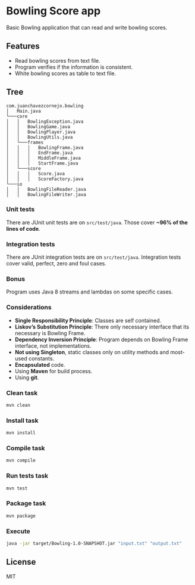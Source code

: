 # Bowling Score app

Basic Bowling application that can read and write bowling scores.

## Features

  - Read bowling scores from text file.
  - Program verifies if the information is consistent.
  - White bowling scores as table to text file.
  
## Tree
```
com.juanchavezcornejo.bowling
│   Main.java
└───core
│   │   BowlingException.java
│   │   BowlingGame.java
│   │   BowlingPlayer.java
│   │   BowlingUtils.java
│   └───frames
│   │   │   BowlingFrame.java
│   │   │   EndFrame.java
│   │   │   MiddleFrame.java
│   │   │   StartFrame.java
│   └───score
│   │   │   Score.java
│   │   │   ScoreFactory.java
└───io
│   │   BowlingFileReader.java
│   │   BowlingFileWriter.java
```

### Unit tests
There are JUnit unit tests are on `src/test/java`. Those cover **~96% of the lines of code**.

### Integration tests

There are JUnit integration tests are on `src/test/java`. Integration tests cover valid, perfect, zero and foul cases.

### Bonus

Program uses Java 8 streams and lambdas on some specific cases.

### Considerations

  - **Single Responsibility Principle**: Classes are self contained.
  - **Liskov’s Substitution Principle**: There only necessary interface that its necessary is Bowling Frame.
  - **Dependency Inversion Principle**: Program depends on Bowling Frame interface, not implementations.
  - **Not using Singleton**, static classes only on utility methods and most-used constants.
  - **Encapsulated** code.
  - Using **Maven** for build process.
  - Using **git**.

### Clean task

```sh
mvn clean
```

### Install task

```sh
mvn install
```

### Compile task

```sh
mvn compile
```

### Run tests task

```sh
mvn test
```

### Package task

```sh
mvn package
```

### Execute

```sh
java -jar target/Bowling-1.0-SNAPSHOT.jar "input.txt" "output.txt"
```

License
----

MIT
